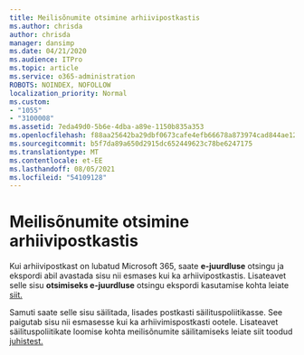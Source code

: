 ```yaml
---
title: Meilisõnumite otsimine arhiivipostkastis
ms.author: chrisda
author: chrisda
manager: dansimp
ms.date: 04/21/2020
ms.audience: ITPro
ms.topic: article
ms.service: o365-administration
ROBOTS: NOINDEX, NOFOLLOW
localization_priority: Normal
ms.custom:
- "1055"
- "3100008"
ms.assetid: 7eda49d0-5b6e-4dba-a89e-1150b835a353
ms.openlocfilehash: f88aa25642ba29dbf0673cafe4efb66678a873974cad844ae12fc35287915f33
ms.sourcegitcommit: b5f7da89a650d2915dc652449623c78be6247175
ms.translationtype: MT
ms.contentlocale: et-EE
ms.lasthandoff: 08/05/2021
ms.locfileid: "54109128"
---
```

# <a name="search-for-email-in-the-archive-mailbox"></a>Meilisõnumite otsimine arhiivipostkastis

Kui arhiivipostkast on lubatud Microsoft 365, saate **e-juurdluse** otsingu ja ekspordi abil avastada sisu nii esmases kui ka arhiivipostkastis. Lisateavet selle sisu **otsimiseks e-juurdluse** otsingu ekspordi kasutamise kohta leiate [siit.](https://docs.microsoft.com/microsoft-365/compliance/export-search-results)
  
Samuti saate selle sisu säilitada, lisades postkasti säilituspoliitikasse. See paigutab sisu nii esmasesse kui ka arhiivimispostkasti ootele. Lisateavet säilituspoliitikate loomise kohta meilisõnumite säilitamiseks leiate siit toodud [juhistest.](https://docs.microsoft.com/microsoft-365/compliance/retention-policies)
  